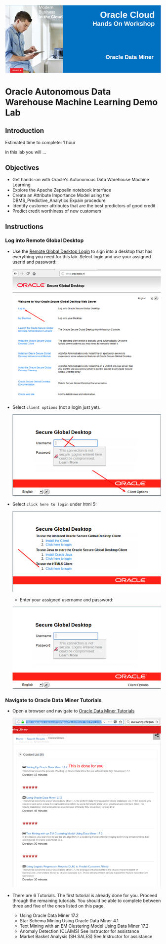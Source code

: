   ![](images/dm/001.png)

# Oracle Autonomous Data Warehouse Machine Learning Demo Lab

## Introduction
Estimated time to complete: 1 hour

in this lab you will ...


## Objectives

- Get hands-on with Oracle's Autonomous Data Warehouse Machine Learning
- Explore the Apache Zeppelin notebook interface
- Create an Attribute Importance Model using the DBMS_Predictive_Analytics.Expain procedure
- Identify customer attributes that are the best predictors of good credit
- Predict credit worthiness of new customers

## Instructions

### Log into Remote Global Desktop

- Use the [Remote Global Desktop Login](http://http://dma.oraclepts.nl/) to sign into a desktop that has everything you need for this lab.  Select login and use your assigned userid and password:  

  ![](images/dm/002.png)

- Select `client options` (not a login just yet).

  ![](images/dm/003.png)

- Select `click here to login` under html 5:

  ![](images/dm/004.png)

  - Enter your assigned username and password:

  ![](images/dm/005.png)

### Navigate to Oracle Data Miner Tutorials

- Open a browser and navigate to <a href="https://apexapps.oracle.com/pls/apex/f?p=44785:24:::NO::P24_CONTENT_ID,P24_PREV_PAGE:11925,2" target="_blank">Oracle Data Miner Tutorials</a>

  ![](images/dm/006.png)

- There are 6 Tutorials.  The first tutorial is already done for you.  Proceed through the remaining tutorials.  You should be able to complete between three and five of the ones listed on this page.
  - Using Oracle Data Miner 17.2
  - Star Schema Mining Using Oracle Data Miner 4.1
  - Text Mining with an EM Clustering Model Using Data Miner 17.2
  - Anomaly Detection (CLAIMS)  See Instructor for assistance
  - Market Basket Analysis (SH.SALES)  See Instructor for assistance